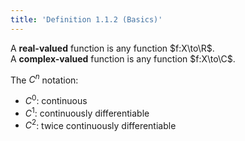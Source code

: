 ```yaml
---
title: 'Definition 1.1.2 (Basics)'
---
```


A **real-valued** function is any function $f:X\to\R$.  
A **complex-valued** function is any function $f:X\to\C$.

The $C^n$ notation:

- $C^0$: continuous
- $C^1$: continuously differentiable
- $C^2$: twice continuously differentiable
